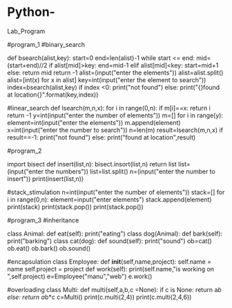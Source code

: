 # Python-
Lab_Program 

#program_1
#binary_search

def bsearch(alist,key):
    start=0
    end=len(alist)-1
    while start <= end:
        mid=(start+end)//2
        if alist[mid]>key:
            end=mid-1
        elif alist[mid]<key:
            start=mid+1
        else:
            return mid
    return -1
alist=(input("enter the elements"))
alist=alist.split()
alist=[int(x) for x in alist]
key=int(input("enter the element to search"))
index=bsearch(alist,key)
if index <0:
    print("not found")
else:
    print("{}found at location{}".format(key,index))

#linear_search
def lsearch(m,n,x):
    for i in range(0,n):
        if m[i]==x:
            return i
    return -1
y=int(input("enter the number of elements"))
m=[]
for i in range(y):
    element=int(input("enter the elements"))
    m.append(element)
x=int(input("enter the number to search"))
n=len(m)
result=lsearch(m,n,x)
if result==-1:
    print("not found")
else:
    print("found at location",result)

    
#program_2

import bisect
def insert(list,n):
    bisect.insort(list,n)
    return list
list=(input("enter the numbers"))
list=list.split()
n=(input("enter the number to insert"))
print(insert(list,n))

#stack_stimulation
n=int(input("enter the number of elements"))
stack=[]
for i in range(0,n):
    element=input("enter elements")
    stack.append(element)
print(stack)
print(stack.pop())
print(stack.pop())

#program_3
#inheritance

class Animal:
    def eat(self):
        print("eating")
class dog(Animal):
    def bark(self):
        print("barking")
class cat(dog):
    def sound(self):
        print("sound")
ob=cat()
ob.eat()
ob.bark()
ob.sound()

#encapsulation
class Employee:
    def __init__(self,name,project):
        self.name = name
        self.project = project
    def work(self):
        print(self.name,"is working on ",self.project)
e=Employee("manu","web")
e.work()

#overloading
class Multi:
    def multi(self,a,b,c =None):
        if c is None:
            return a*b
        else:
            return a*b*c
c=Multi()
print(c.multi(2,4))
print(c.multi(2,4,6))
